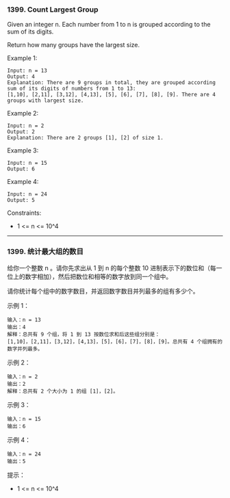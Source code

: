 ### 1399. Count Largest Group
Given an integer n. Each number from 1 to n is grouped according to the sum of its digits.

Return how many groups have the largest size.



Example 1:

	Input: n = 13
	Output: 4
	Explanation: There are 9 groups in total, they are grouped according sum of its digits of numbers from 1 to 13:
	[1,10], [2,11], [3,12], [4,13], [5], [6], [7], [8], [9]. There are 4 groups with largest size.

Example 2:

	Input: n = 2
	Output: 2
	Explanation: There are 2 groups [1], [2] of size 1.

Example 3:

	Input: n = 15
	Output: 6

Example 4:

	Input: n = 24
	Output: 5



Constraints:

* 1 <= n <= 10^4

----

### 1399. 统计最大组的数目
给你一个整数 n 。请你先求出从 1 到 n 的每个整数 10 进制表示下的数位和（每一位上的数字相加），然后把数位和相等的数字放到同一个组中。

请你统计每个组中的数字数目，并返回数字数目并列最多的组有多少个。



示例 1：

	输入：n = 13
	输出：4
	解释：总共有 9 个组，将 1 到 13 按数位求和后这些组分别是：
	[1,10]，[2,11]，[3,12]，[4,13]，[5]，[6]，[7]，[8]，[9]。总共有 4 个组拥有的数字并列最多。

示例 2：

	输入：n = 2
	输出：2
	解释：总共有 2 个大小为 1 的组 [1]，[2]。

示例 3：

	输入：n = 15
	输出：6

示例 4：

	输入：n = 24
	输出：5



提示：

* 1 <= n <= 10^4

